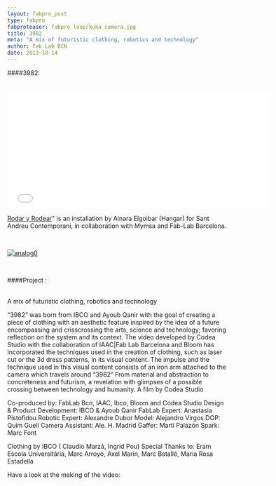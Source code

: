 ```yaml
---
layout: fabpro_post
type: fabpro
fabproteaser: fabpro_loop/kuka_camera.jpg
title: 3982
meta: "A mix of futuristic clothing, robotics and technology"
author: Fab Lab BCN
date: 2013-10-14
---
```



####3982:

<br>

<iframe src="//player.vimeo.com/video/76835994?autoplay=1" height="270" width="600" allowfullscreen="" frameborder="0"></iframe>

<br>

<a href="http://www.hangar.org/gallery/main.php?g2_view=keyalbum.KeywordAlbum&amp;g2_keyword=barcelona&amp;g2_itemId=43606">Rodar y Rodear</a>" is an installation by Ainara Elgoibar (Hangar) for Sant Andreu Contemporani, in collaboration with Mymsa and Fab-Lab Barcelona.

<br>

<a href="http://old.fablabbcn.org/wp-content/uploads/2013/10/analog0.jpg"><img class="aligncenter size-full wp-image-4263" alt="analog0" src="http://old.fablabbcn.org/wp-content/uploads/2013/10/analog0.jpg"/></a>

<br>

####Project :

<br>
A mix of futuristic clothing, robotics and technology

“3982” was born from IBCO and Ayoub Qanir with the goal of creating a piece of clothing with an aesthetic feature inspired by the idea of a future encompassing and crisscrossing the arts, science and technology; favoring reflection on the system and its context.
The video developed by Codea Studio with the collaboration of IAAC|Fab Lab Barcelona and Bloom has incorporated the techniques used in the creation of clothing, such as laser cut or the 3d dress patterns, in its visual content. The impulse and the technique used in this visual content consists of an iron arm attached to the camera which travels around “3982”
From material and abstraction to concreteness and futurism, a revelation with glimpses of a possible crossing between technology and humanity.
A film by Codea Studio

Co-produced by: FabLab Bcn, IAAC, Ibco, Bloom and Codea Studio
Design & Product Development: IBCO & Ayoub Qanir
FabLab Expert: Anastasia Pistofidou
Robotic Expert: Alexandre Dubor
Model: Alejandro Virgos
DOP: Quim Guell
Camera Assistant: Ale. H. Madrid
Gaffer: Martí Palazón
Spark: Marc Font

Clothing by IBCO ( Claudio Marzá, Ingrid Pou)
Special Thanks to: Eram Escola Universitária, Marc Arroyo, Axel Marín, Marc Batallé, Maria Rosa Estadella


Have a look at the making of the video:
<br>

